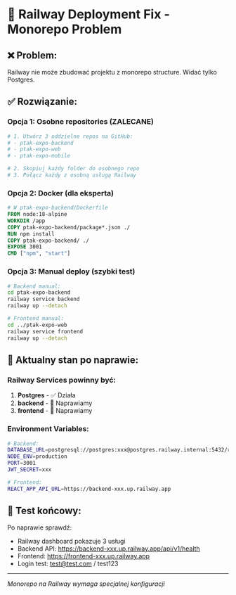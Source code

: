# 🚀 Railway Deployment Fix - Monorepo Problem

## ❌ **Problem:**
Railway nie może zbudować projektu z monorepo structure. Widać tylko Postgres.

## ✅ **Rozwiązanie:**

### Opcja 1: Osobne repositories (ZALECANE)
```bash
# 1. Utwórz 3 oddzielne repos na GitHub:
# - ptak-expo-backend
# - ptak-expo-web  
# - ptak-expo-mobile

# 2. Skopiuj każdy folder do osobnego repo
# 3. Połącz każdy z osobną usługą Railway
```

### Opcja 2: Docker (dla eksperta)
```dockerfile
# W ptak-expo-backend/Dockerfile
FROM node:18-alpine
WORKDIR /app
COPY ptak-expo-backend/package*.json ./
RUN npm install
COPY ptak-expo-backend/ ./
EXPOSE 3001
CMD ["npm", "start"]
```

### Opcja 3: Manual deploy (szybki test)
```bash
# Backend manual:
cd ptak-expo-backend
railway service backend
railway up --detach

# Frontend manual:
cd ../ptak-expo-web
railway service frontend  
railway up --detach
```

## 🔧 **Aktualny stan po naprawie:**

### Railway Services powinny być:
1. **Postgres** - ✅ Działa
2. **backend** - 🔧 Naprawiamy
3. **frontend** - 🔧 Naprawiamy

### Environment Variables:
```bash
# Backend:
DATABASE_URL=postgresql://postgres:xxx@postgres.railway.internal:5432/railway
NODE_ENV=production
PORT=3001
JWT_SECRET=xxx

# Frontend:
REACT_APP_API_URL=https://backend-xxx.up.railway.app
```

## 🎯 **Test końcowy:**
Po naprawie sprawdź:
- Railway dashboard pokazuje 3 usługi
- Backend API: https://backend-xxx.up.railway.app/api/v1/health
- Frontend: https://frontend-xxx.up.railway.app
- Login test: test@test.com / test123

---

*Monorepo na Railway wymaga specjalnej konfiguracji* 